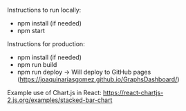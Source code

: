 Instructions to run locally:
- npm install (if needed)
- npm start

Instructions for production:
- npm install (if needed)
- npm run build
- npm run deploy -> Will deploy to GitHub pages (https://joaquinariasgomez.github.io/GraphsDashboard/)

Example use of Chart.js in React: https://react-chartjs-2.js.org/examples/stacked-bar-chart